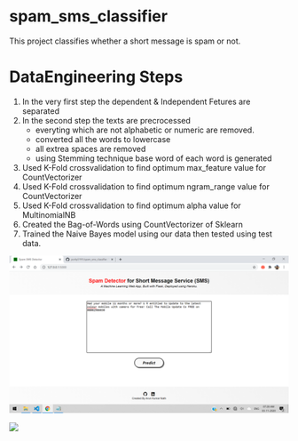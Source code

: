 # spam_sms_classifier
This project classifies whether a short message is spam or not.

# DataEngineering Steps
1. In the very first step the dependent & Independent Fetures are separated
2. In the second step the texts are precrocessed
   - everyting which are not alphabetic or numeric are removed.
   - converted all the words to lowercase
   - all extrea spaces are removed
   - using Stemming technique base word of each word is generated
 3. Used K-Fold crossvalidation to find optimum max_feature value for CountVectorizer
 4. Used K-Fold crossvalidation to find optimum ngram_range value for CountVectorizer
 5. Used K-Fold crossvalidation to find optimum alpha value for MultinomialNB
 6. Created the Bag-of-Words using CountVectorizer of Sklearn
 7. Trained the Naive Bayes model using our data then tested using test data.
 



![](readme_resources/s.png)





![](readme_resources/demo.gif)






